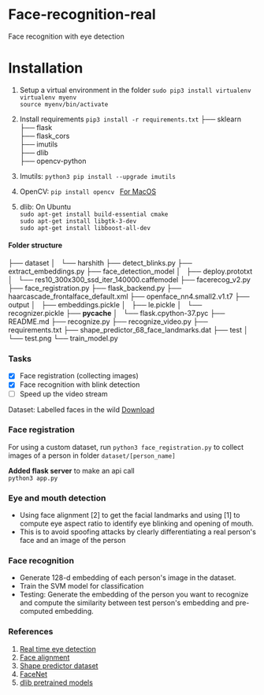 # Face-recognition-real
Face recognition with eye detection

# Installation

1. Setup a virtual environment in the folder
```sudo pip3 install virtualenv ```  
```virtualenv myenv```  
```source myenv/bin/activate```

2. Install requirements
```pip3 install -r requirements.txt```
  ├── sklearn  
  ├── flask  
  ├── flask_cors  
  ├── imutils  
  ├── dlib  
  ├── opencv-python  


1. Imutils: ```python3 pip install --upgrade imutils```
2. OpenCV: ```pip install opencv ``` [For MacOS](https://www.pyimagesearch.com/2016/12/19/install-opencv-3-on-macos-with-homebrew-the-easy-way/)
3. dlib:
On Ubuntu  
```sudo apt-get install build-essential cmake  ```  
```sudo apt-get install libgtk-3-dev ```  
```sudo apt-get install libboost-all-dev```

#### Folder structure
├── dataset
│   └── harshith
├── detect_blinks.py
├── extract_embeddings.py
├── face_detection_model
│   ├── deploy.prototxt
│   └── res10_300x300_ssd_iter_140000.caffemodel
├── facerecog_v2.py
├── face_registration.py
├── flask_backend.py
├── haarcascade_frontalface_default.xml
├── openface_nn4.small2.v1.t7
├── output
│   ├── embeddings.pickle
│   ├── le.pickle
│   └── recognizer.pickle
├── __pycache__
│   └── flask.cpython-37.pyc
├── README.md
├── recognize.py
├── recognize_video.py
├── requirements.txt
├── shape_predictor_68_face_landmarks.dat
├── test
│   └── test.png
└── train_model.py

### Tasks
- [x] Face registration (collecting images)
- [x] Face recognition with blink detection
- [ ] Speed up the video stream

Dataset: Labelled faces in the wild [Download](http://vis-www.cs.umass.edu/lfw/#download)

### Face registration
For using a custom dataset, run ```python3 face_registration.py``` to collect images of a person in folder ```dataset/[person_name]```

**Added flask server** to make an api call   
```python3 app.py```

### Eye and mouth detection
* Using face alignment [2] to get the facial landmarks and using [1] to compute eye aspect ratio to identify eye blinking and opening of mouth.   
* This is to avoid spoofing attacks by clearly differentiating a real person's face and an image of the person

### Face recognition
* Generate 128-d embedding of each person's image in the dataset.
* Train the SVM model for classification
* Testing: Generate the embedding of the person you want to recognize and compute the similarity between test person's embedding and pre-computed embedding.


### References
1. [Real time eye detection](http://vision.fe.uni-lj.si/cvww2016/proceedings/papers/05.pdf)
2. [Face alignment](http://www.csc.kth.se/~vahidk/papers/KazemiCVPR14.pdf)
3. [Shape predictor dataset](https://ibug.doc.ic.ac.uk/resources/facial-point-annotations/)
4. [FaceNet](https://www.cv-foundation.org/openaccess/content_cvpr_2015/app/1A_089.pdf)
5. [dlib pretrained models](https://github.com/davisking/dlib-models)
